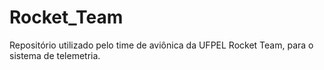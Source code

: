 # Rocket_Team
Repositório utilizado pelo time de aviônica da UFPEL Rocket Team, para o sistema de telemetria.
